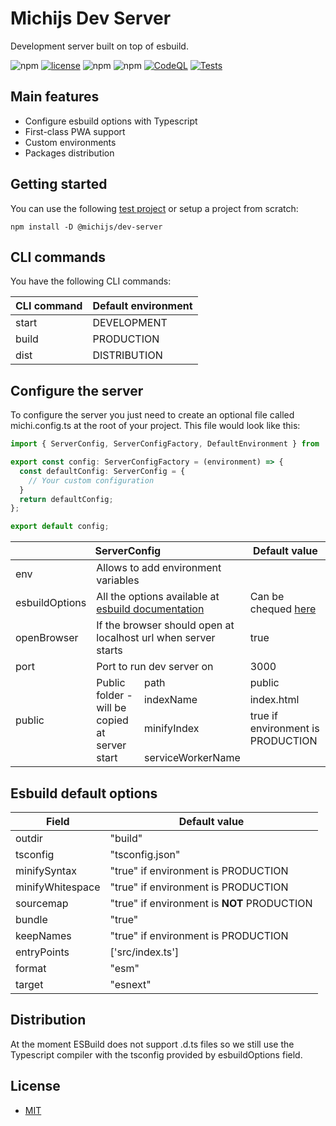 # Michijs Dev Server
Development server built on top of esbuild.

![npm][version] [![license][github-license]][github-license-url] ![npm][npm-downloads] ![npm][repo-size]
  [![CodeQL](https://github.com/michijs/dev-server/actions/workflows/codeql-analysis.yml/badge.svg)](https://github.com/michijs/dev-server/actions/workflows/codeql-analysis.yml)
  [![Tests](https://github.com/michijs/dev-server/actions/workflows/tests.yml/badge.svg)](https://github.com/michijs/dev-server/actions/workflows/tests.yml)

## Main features
- Configure esbuild options with Typescript
- First-class PWA support
- Custom environments
- Packages distribution

## Getting started

You can use the following [test project](https://github.com/michijs/michijs-template) or setup a project from scratch:

    npm install -D @michijs/dev-server

## CLI commands
You have the following CLI commands:
<table>
  <thead>
    <tr>
      <th>CLI command</th>
      <th>Default environment</th>
    </tr>
  </thead>
  <tbody>
    <tr>
      <td>start</td>
      <td>DEVELOPMENT</td>
    </tr>
    <tr>
      <td>build</td>
      <td>PRODUCTION</td>
    </tr>
    <tr>
      <td>dist</td>
      <td>DISTRIBUTION</td>
    </tr>
  </tbody>
</table>


## Configure the server
To configure the server you just need to create an optional file called michi.config.ts at the root of your project. This file would look like this:

```ts
import { ServerConfig, ServerConfigFactory, DefaultEnvironment } from '@michijs/server';

export const config: ServerConfigFactory = (environment) => {
  const defaultConfig: ServerConfig = {
    // Your custom configuration
  }
  return defaultConfig;
};

export default config;
```

<table>
  <thead>
    <tr>
      <th colspan="3">ServerConfig</th>
      <th>Default value</th>
    </tr>
  </thead>
  <tbody>
    <tr>
      <td>env</td>
      <td colspan="2">Allows to add environment variables</td>
      <td></td>
    </tr>
    <tr>
      <td>esbuildOptions</td>
      <td colspan="2">All the options available at <a href="https://esbuild.github.io/plugins/#build-options">esbuild documentation</a></td>
      <td>Can be chequed <a href="#esbuild-default-options">here</a></td>
    </tr>
    <tr>
      <td>openBrowser</td>
      <td colspan="2">If the browser should open at localhost url when server starts</td>
      <td>true</td>
    </tr>
    <tr>
      <td>port</td>
      <td colspan="2">Port to run dev server on</td>
      <td>3000</td>
    </tr>
    <tr>
      <td rowspan="5">public</td>
      <td rowspan="5">Public folder - will be copied at server start</td>
      <tr>
        <td>path</td>
        <td>public</td>
      </tr>
      <tr>
        <td>indexName</td>
        <td>index.html</td>
      </tr>
      <tr>
        <td>minifyIndex</td>
        <td>true if environment is PRODUCTION</td>
      </tr>
      <tr>
        <td>serviceWorkerName</td>
        <td></td>
      </tr>
    </tr>
  </tbody>
</table>

## Esbuild default options

<table>
  <thead>
    <tr>
      <th>Field</th>
      <th>Default value</th>
    </tr>
  </thead>
  <tbody>
    <tr>
      <td>outdir</td>
      <td>"build"</td>
    </tr>
    <tr>
      <td>tsconfig</td>
      <td>"tsconfig.json"</td>
    </tr>
    <tr>
      <td>minifySyntax</td>
      <td>"true" if environment is PRODUCTION</td>
    </tr>
    <tr>
      <td>minifyWhitespace</td>
      <td>"true" if environment is PRODUCTION</td>
    </tr>
    <tr>
      <td>sourcemap</td>
      <td>"true" if environment is <b>NOT</b> PRODUCTION</td>
    </tr>
    <tr>
      <td>bundle</td>
      <td>"true"</td>
    </tr>
    <tr>
      <td>keepNames</td>
      <td>"true" if environment is PRODUCTION</td>
    </tr>
    <tr>
      <td>entryPoints</td>
      <td>['src/index.ts']</td>
    </tr>
    <tr>
      <td>format</td>
      <td>"esm"</td>
    </tr>
    <tr>
      <td>target</td>
      <td>"esnext"</td>
    </tr>
  </tbody>
</table>

## Distribution
At the moment ESBuild does not support .d.ts files so we still use the Typescript compiler with the tsconfig provided by esbuildOptions field.

## License
 - [MIT](https://github.com/michijs/dev-server/blob/master/LICENSE.md)

[repo-size]: https://img.shields.io/github/repo-size/michijs/dev-server
[npm-downloads]: https://img.shields.io/npm/dt/@michijs/dev-server
[version]: https://img.shields.io/npm/v/@michijs/dev-server
[github-license]: https://img.shields.io/github/license/michijs/dev-server
[github-license-url]: https://github.com/michijs/dev-server/blob/master/LICENSE.md
